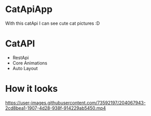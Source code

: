 # CatApiApp
With this catApi I can see cute cat pictures :D

#  CatAPI
- RestApi
- Core Animations
- Auto Layout

# How it looks


https://user-images.githubusercontent.com/73592197/204067943-2cd8bea1-1907-4d28-938f-914229ab5450.mp4


